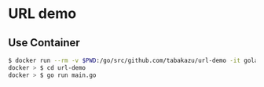 # URL demo

## Use Container

```bash
$ docker run --rm -v $PWD:/go/src/github.com/tabakazu/url-demo -it golang-demo /bin/bash
docker > $ cd url-demo
docker > $ go run main.go
```
